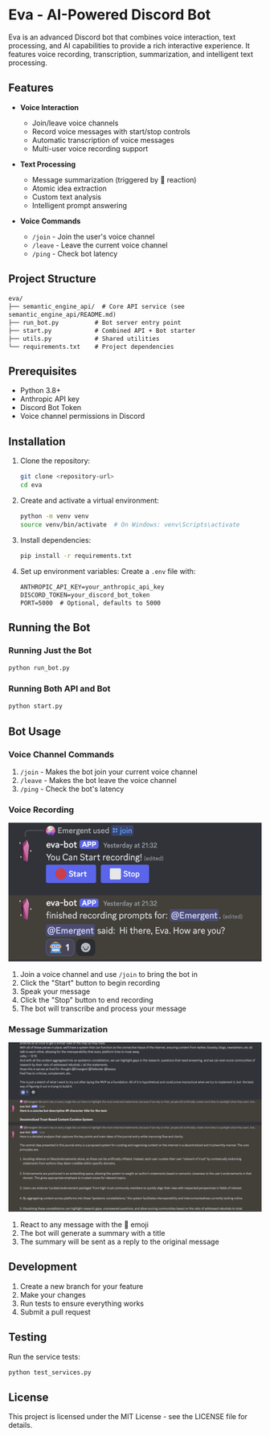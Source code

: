 # Eva - AI-Powered Discord Bot

Eva is an advanced Discord bot that combines voice interaction, text processing, and AI capabilities to provide a rich interactive experience. It features voice recording, transcription, summarization, and intelligent text processing.

## Features

- **Voice Interaction**
  - Join/leave voice channels
  - Record voice messages with start/stop controls
  - Automatic transcription of voice messages
  - Multi-user voice recording support

- **Text Processing**
  - Message summarization (triggered by 🤖 reaction)
  - Atomic idea extraction
  - Custom text analysis
  - Intelligent prompt answering

- **Voice Commands**
  - `/join` - Join the user's voice channel
  - `/leave` - Leave the current voice channel
  - `/ping` - Check bot latency

## Project Structure

```
eva/
├── semantic_engine_api/  # Core API service (see semantic_engine_api/README.md)
├── run_bot.py          # Bot server entry point
├── start.py            # Combined API + Bot starter
├── utils.py            # Shared utilities
└── requirements.txt    # Project dependencies
```

## Prerequisites

- Python 3.8+
- Anthropic API key
- Discord Bot Token
- Voice channel permissions in Discord

## Installation

1. Clone the repository:
   ```bash
   git clone <repository-url>
   cd eva
   ```

2. Create and activate a virtual environment:
   ```bash
   python -m venv venv
   source venv/bin/activate  # On Windows: venv\Scripts\activate
   ```

3. Install dependencies:
   ```bash
   pip install -r requirements.txt
   ```

4. Set up environment variables:
   Create a `.env` file with:
   ```
   ANTHROPIC_API_KEY=your_anthropic_api_key
   DISCORD_TOKEN=your_discord_bot_token
   PORT=5000  # Optional, defaults to 5000
   ```

## Running the Bot

### Running Just the Bot

```bash
python run_bot.py
```

### Running Both API and Bot

```bash
python start.py
```

## Bot Usage

### Voice Channel Commands

1. `/join` - Makes the bot join your current voice channel
2. `/leave` - Makes the bot leave the voice channel
3. `/ping` - Check the bot's latency

### Voice Recording

![Voice Recording Interface](screenshot.png)

1. Join a voice channel and use `/join` to bring the bot in
2. Click the "Start" button to begin recording
3. Speak your message
4. Click the "Stop" button to end recording
5. The bot will transcribe and process your message

### Message Summarization

![Message Summarization](screenshot2.png)

1. React to any message with the 🤖 emoji
2. The bot will generate a summary with a title
3. The summary will be sent as a reply to the original message

## Development

1. Create a new branch for your feature
2. Make your changes
3. Run tests to ensure everything works
4. Submit a pull request

## Testing

Run the service tests:
```bash
python test_services.py
```

## License

This project is licensed under the MIT License - see the LICENSE file for details. 